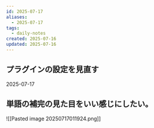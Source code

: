 ```yaml
---
id: 2025-07-17
aliases:
  - 2025-07-17
tags:
  - daily-notes
created: 2025-07-16
updated: 2025-07-16
---
```


## プラグインの設定を見直す
2025-07-17
## 単語の補完の見た目をいい感じにしたい。
![[Pasted image 20250717011924.png]]
